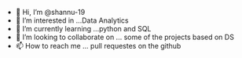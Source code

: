 - 👋 Hi, I’m @shannu-19
- 👀 I’m interested in ...Data Analytics
- 🌱 I’m currently learning ...python and SQL
- 💞️ I’m looking to collaborate on ... some of the projects based on DS
- 📫 How to reach me ... pull requestes on the github

<!---
shannu-19/shannu-19 is a ✨ special ✨ repository because its `README.md` (this file) appears on your GitHub profile.
You can click the Preview link to take a look at your changes.
--->
